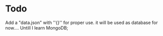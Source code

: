 # Todo

Add a "data.json" with ''{}'' for proper use. it will be used as database for now.... 
Untill I learn MongoDB;

